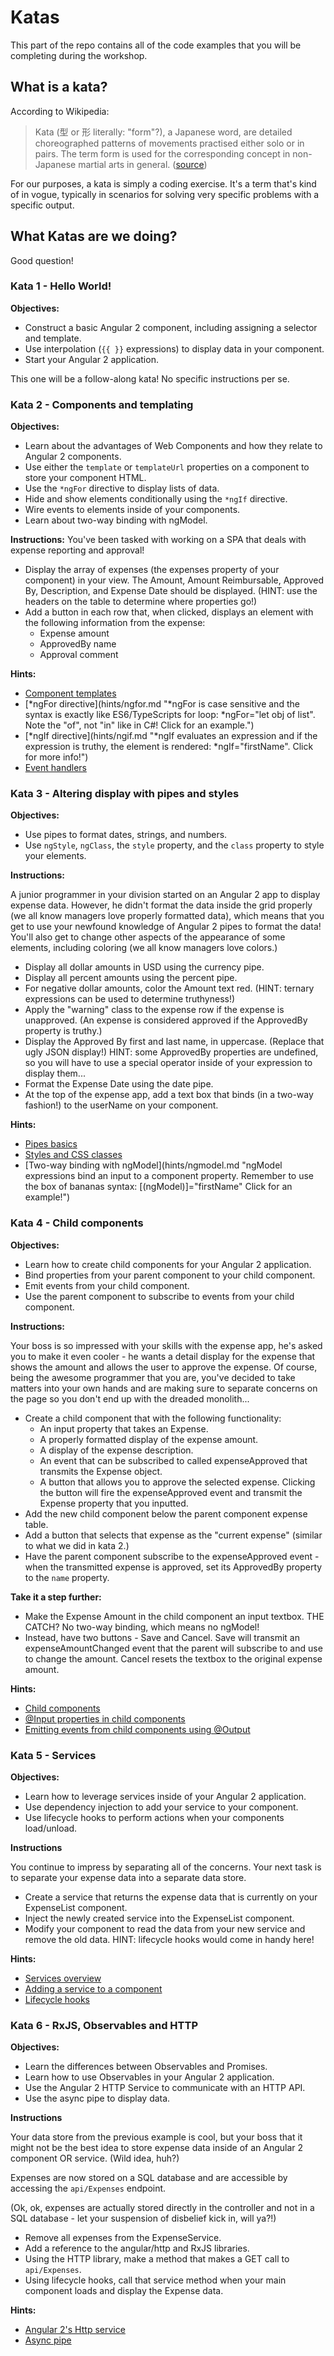 # Katas

This part of the repo contains all of the code examples that you will be completing during the workshop.

## What is a kata?
According to Wikipedia:

> Kata (型 or 形 literally: "form"?), a Japanese word, are detailed choreographed patterns of movements practised either solo or in pairs. The term form is used for the corresponding concept in non-Japanese martial arts in general. ([source](https://en.wikipedia.org/wiki/Kata))

For our purposes, a kata is simply a coding exercise.  It's a term that's kind of in vogue, typically in scenarios for solving very specific problems with a specific output.

## What Katas are we doing?

Good question!

### Kata 1 - Hello World!
**Objectives:**

* Construct a basic Angular 2 component, including assigning a selector and template.
* Use interpolation (`{{ }}` expressions) to display data in your component.
* Start your Angular 2 application.

This one will be a follow-along kata!  No specific instructions per se.

### Kata 2 - Components and templating

**Objectives:**

* Learn about the advantages of Web Components and how they relate to Angular 2 components.
* Use either the `template` or `templateUrl` properties on a component to store your component HTML.
* Use the `*ngFor` directive to display lists of data.
* Hide and show elements conditionally using the `*ngIf` directive.
* Wire events to elements inside of your components.
* Learn about two-way binding with ngModel.

**Instructions:**
You've been tasked with working on a SPA that deals with expense reporting and approval!

* Display the array of expenses (the expenses property of your component) in your view.  The Amount, Amount Reimbursable, Approved By, Description, and Expense Date should be displayed.  (HINT: use the headers on the table to determine where properties go!)
* Add a button in each row that, when clicked, displays an element with the following information from the expense:
	* Expense amount
	* ApprovedBy name
	* Approval comment

**Hints:**

* [Component templates](hints/template.md "Component HTML can be stored in the `template` property of the @Component() declaration OR added to a separate file and referenced on the component using the templateUrl property.")
* [\*ngFor directive](hints/ngfor.md "*ngFor is case sensitive and the syntax is exactly like ES6/TypeScripts for loop: *ngFor="let obj of list".  Note the "of", not "in" like in C#! Click for an example.")
* [\*ngIf directive](hints/ngif.md "*ngIf evaluates an expression and if the expression is truthy, the element is rendered: *ngIf="firstName".  Click for more info!")
* [Event handlers](hints/events.md 'Events are bound to an element using the () syntax: (click)="doSomething()" Click for more info!')

### Kata 3 - Altering display with pipes and styles

**Objectives:**

* Use pipes to format dates, strings, and numbers.
* Use `ngStyle`, `ngClass`, the `style` property, and the `class` property to style your elements.

**Instructions:**

A junior programmer in your division started on an Angular 2 app to display expense data.  However, he didn't format the data inside the grid properly (we all know managers love properly formatted data), which means that you get to use your newfound knowledge of Angular 2 pipes to format the data!  You'll also get to change other aspects of the appearance of some elements, including coloring (we all know managers love colors.)

* Display all dollar amounts in USD using the currency pipe.
* Display all percent amounts using the percent pipe.
* For negative dollar amounts, color the Amount text red. (HINT: ternary expressions can be used to determine truthyness!)
* Apply the "warning" class to the expense row if the expense is unapproved.  (An expense is considered approved if the ApprovedBy property is truthy.)
* Display the Approved By first and last name, in uppercase.  (Replace that ugly JSON display!)  HINT: some ApprovedBy properties are undefined, so you will have to use a special operator inside of your expression to display them... 
* Format the Expense Date using the date pipe.
* At the top of the expense app, add a text box that binds (in a two-way fashion!) to the userName on your component.

**Hints:**

* [Pipes basics](hints/pipes.md "Pipes alter the display of interpolated expressions.  Click for more info!")
* [Styles and CSS classes](hints/styles.md "Too much goodness to put into a tooltip.  Click for more info!")
* [Two-way binding with ngModel](hints/ngmodel.md "ngModel expressions bind an input to a component property.  Remember to use the box of bananas syntax: [(ngModel)]="firstName" Click for an example!")

### Kata 4 - Child components

**Objectives:**

* Learn how to create child components for your Angular 2 application.
* Bind properties from your parent component to your child component.
* Emit events from your child component.
* Use the parent component to subscribe to events from your child component.

**Instructions:**

Your boss is so impressed with your skills with the expense app, he's asked you to make it even cooler - he wants a detail display for the expense that shows the amount and allows the user to approve the expense.  Of course, being the awesome programmer that you are, you've decided to take matters into your own hands and are making sure to separate concerns on the page so you don't end up with the dreaded monolith...

* Create a child component that with the following functionality:
	* An input property that takes an Expense.
	* A properly formatted display of the expense amount.
	* A display of the expense description.
	* An event that can be subscribed to called expenseApproved that transmits the Expense object.
	* A button that allows you to approve the selected expense.  Clicking the button will fire the expenseApproved event and transmit the Expense property that you inputted.
* Add the new child component below the parent component expense table.
* Add a button that selects that expense as the "current expense" (similar to what we did in kata 2.)
* Have the parent component subscribe to the expenseApproved event - when the transmitted expense is approved, set its ApprovedBy property to the `name` property. 

**Take it a step further:**

* Make the Expense Amount in the child component an input textbox.  THE CATCH?  No two-way binding, which means no ngModel!
* Instead, have two buttons - Save and Cancel.  Save will transmit an expenseAmountChanged event that the parent will subscribe to and use to change the amount.  Cancel resets the textbox to the original expense amount.

**Hints:**
* [Child components](hints/childcomponents.md "Child components are components that exist inside of other components.  Click for more info!")
* [@Input properties in child components](hints/inputproperties.md "@Input properties allow you to pass data from your parent to your child component!  Click for more info.")
* [Emitting events from child components using @Output](hints/outputproperties.md "@Output properties allow you to transmit events from the parent to the child!  Click for more info and an example!")

### Kata 5 - Services
**Objectives:**

* Learn how to leverage services inside of your Angular 2 application.
* Use dependency injection to add your service to your component.
* Use lifecycle hooks to perform actions when your components load/unload.

**Instructions**

You continue to impress by separating all of the concerns.  Your next task is to separate your expense data into a separate data store.

* Create a service that returns the expense data that is currently on your ExpenseList component.
* Inject the newly created service into the ExpenseList component.
* Modify your component to read the data from your new service and remove the old data.  HINT: lifecycle hooks would come in handy here!

**Hints:**

* [Services overview](hints/services.md "Services are a great way to provide data to components and enforce separation of concerns in your application.  Click for an example!")
* [Adding a service to a component](hints/addservicetocomponent.md "Services are very easy to add to a component once created.  Click to learn more!")
* [Lifecycle hooks](hints/lifecyclehooks.md "Lifecycle hooks allow you to run events related to your component's life cycle, including creation and destruction.  Click for more info!")

### Kata 6 - RxJS, Observables and HTTP

**Objectives:**

* Learn the differences between Observables and Promises.
* Learn how to use Observables in your Angular 2 application.
* Use the Angular 2 HTTP Service to communicate with an HTTP API.
* Use the async pipe to display data.

**Instructions**

Your data store from the previous example is cool, but your boss that it might not be the best idea to store expense data inside of an Angular 2 component OR service.  (Wild idea, huh?)

Expenses are now stored on a SQL database and are accessible by accessing the `api/Expenses` endpoint.

(Ok, ok, expenses are actually stored directly in the controller and not in a SQL database - let your suspension of disbelief kick in, will ya?!)

* Remove all expenses from the ExpenseService.
* Add a reference to the angular/http and RxJS libraries.
* Using the HTTP library, make a method that makes a GET call to `api/Expenses`.
* Using lifecycle hooks, call that service method when your main component loads and display the Expense data.

**Hints:**

* [Angular 2's Http service](hints/http.md "Angular's Http service allows you to make HTTP calls within your Angular 2 application.  Click to learn more!")
* [Async pipe](hints/asyncpipe.md "The async pipe makes it very easy to emit the result of an Observable or promise in your view.  Click for an example!")